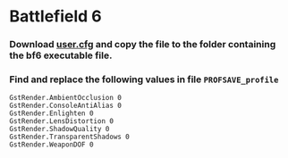 # Battlefield 6

### Download [user.cfg](https://raw.githubusercontent.com/loopy750/Battlefield-6/refs/heads/main/user.cfg) and copy the file to the folder containing the bf6 executable file.

### Find and replace the following values in file `PROFSAVE_profile`

```
GstRender.AmbientOcclusion 0
GstRender.ConsoleAntiAlias 0
GstRender.Enlighten 0
GstRender.LensDistortion 0
GstRender.ShadowQuality 0
GstRender.TransparentShadows 0
GstRender.WeaponDOF 0
```
